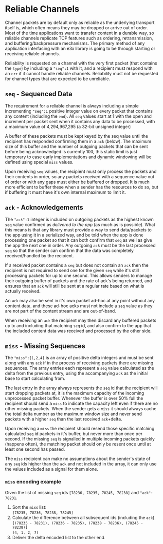 Reliable Channels
=================

Channel packets are by default only as reliable as the underlying transport itself is, which often means they may be dropped or arrive out of order.  Most of the time applications want to transfer content in a durable way, so reliable channels replicate TCP features such as ordering, retransmission, and buffering/backpressure mechanisms. The primary method of any application interfacing with an e3x library is going to be through starting or receiving reliable channels.

Reliability is requested on a channel with the very first packet (that contains the `type`) by including a `"seq":1` with it, and a recipient must respond with an `err` if it cannot handle reliable channels.  Reliability must not be requested for channel types that are expected to be unreliable.

## `seq` - Sequenced Data

The requirement for a reliable channel is always including a simple incrementing `"seq":1` positive integer value on every packet that contains any content (including the `end`). All `seq` values start at 1 with the open and increment per packet sent when it contains any data to be processed, with a maximum value of 4,294,967,295 (a 32-bit unsigned integer)

A buffer of these packets must be kept keyed by the seq value until the recipient has responded
confirming them in a `ack` (below). The maximum size of this buffer and the number of outgoing packets that can be sent before being acknowledged is currently 100, this static limit is just temporary to ease early implementations and dynamic windowing will be defined using special `miss` values.

Upon receiving `seq` values, the recipient must only process the packets and their contents in order, so any packets received with a sequence value out of order or with any gaps must either be buffered or dropped.  It is much more efficient to buffer these when a sender has the resources to do so, but if buffering it must have it's own internal maximum to limit it.

## `ack` - Acknowledgements

The `"ack":1` integer is included on outgoing packets as the highest known `seq` value confirmed as *delivered to the app* (as much as is possible). What this means is that any library must provide a way to send data/packets to the app using it in a serialized way, and be told when the app is done processing one packet so that it can both confirm that `seq` as well as give the app the next one in order. Any outgoing `ack` must be the last processed `seq` so that the sender can confirm that the data was completely received/handled by the recipient.

If a received packet contains a `seq` but does not contain an `ack` then the recipient is not required to send one for the given `seq` while it's still processing packets for up to one second.  This allows senders to manage their outgoing buffer of packets and the rate of ack's being returned, and ensures that an `ack` will still be sent at a regular rate based on what is actually received.

An `ack` may also be sent in it's own packet ad-hoc at any point without any content data, and these ad-hoc acks must not include a `seq` value as they are not part of the content stream and are out-of-band.

When receiving an `ack` the recipient may then discard any buffered packets up to and including that matching `seq` id, and also confirm to the app that the included content data was received and processed by the other side.


## `miss` - Missing Sequences

The `"miss":[1,2,4]` is an array of positive delta integers and must be sent along with any `ack` if in the process of receiving packets there are missing sequences. The array entries each represent a `seq` value calculated as the delta from the previous entry, using the accompanying `ack` as the initial base to start calculating from.

The last entry in the array always represents the `seq` id that the recipient will start dropping packets at, it is the maximum capacity of the incoming unprocessed packet buffer.  Whenever the buffer is over 50% full the recipient should send a `miss` to indicate the capacity left even if there are no other missing packets.  When the sender gets a `miss` it should always cache the total delta number as the maximum window size and never send packets with a higher `seq` than the last received `ack`+delta.

Upon receiving a `miss` the recipient should resend those specific matching calculated `seq` id packets in it's buffer, but never more than once per second. If the missing `seq` is signalled in multiple incoming packets quickly (happens often), the matching packet should only be resent once until at least one second has passed.

The `miss` recipient can make no assumptions about the sender's state of any `seq` ids higher than the `ack` and not included in the array, it can only use the values included as a signal for them alone.

### `miss` encoding example

Given the list of missing `seq` ids `[78236, 78235, 78245, 78238]` and `"ack": 78231`.

1. Sort the `miss` list:<br/>
   `[78235, 78236, 78238, 78245]`
2. Calculate the difference between all subsequent ids (including the `ack`).<br/>
   `[(78235 - 78231), (78236 - 78235), (78238 - 78236), (78245 - 78238)]`<br/>
   `[4, 1, 2, 7]`
3. Deliver the delta encoded list to the other end.

